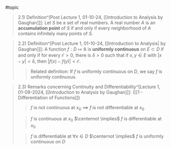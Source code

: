 #topic 

>2.1) Definition^[Post Lecture 1, 01-10-24, [[Introduction to Analysis by Gaughan]]]: Let $S$ be a set of real numbers. A real number $A$ is an **accumulation point** of $S$ if and only if every neighborhood of $A$ contains infinitely many points of $S$.  

>2.2) Definition^[Post Lecture 1, 01-10-24, [[Introduction to Analysis| by Gaughan]]]: A function $f: D \mapsto \mathbb{R}$ is **uniformly continuous** on $E \subset D$ if and only if for every $\mathcal{E} > 0$, there is $\delta > 0$ such that if $x, y \in E$ with $|x - y| < \delta$, then $|f(x) - f(y)| < \mathcal{E}$.
>>Related definition: If $f$ is uniformly continuous on $D$, we say $f$ is uniformly continuous.

>2.3) Remarks concerning Continuity and Differentiability^[Lecture 1, 01-09-2024, [[Introduction to Analysis by Gaughan]]]: ([[1 - Differentiation of Functions]])
>>$f$ is not continuous at $x_{0}$ $\implies$ $f$ is not differentiable at $x_0$
>
>>$f$ is continuous at $x_0$ $\centernot \implies$ $f$ is differentiable at $x_0$
>
>>$f$ is differentiable at $\forall x \in D$ $\centernot \implies$ $f$ is uniformly continuous on $D$
